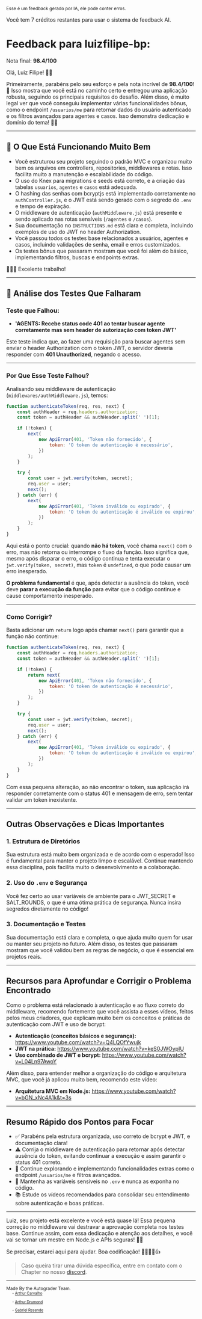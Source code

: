 <sup>Esse é um feedback gerado por IA, ele pode conter erros.</sup>

Você tem 7 créditos restantes para usar o sistema de feedback AI.

# Feedback para luizfilipe-bp:

Nota final: **98.4/100**

Olá, Luiz Filipe! 👋🚀

Primeiramente, parabéns pelo seu esforço e pela nota incrível de **98.4/100**! 🎉 Isso mostra que você está no caminho certo e entregou uma aplicação robusta, seguindo os principais requisitos do desafio. Além disso, é muito legal ver que você conseguiu implementar várias funcionalidades bônus, como o endpoint `/usuarios/me` para retornar dados do usuário autenticado e os filtros avançados para agentes e casos. Isso demonstra dedicação e domínio do tema! 💪👏

---

## 🎯 O Que Está Funcionando Muito Bem

- Você estruturou seu projeto seguindo o padrão MVC e organizou muito bem os arquivos em controllers, repositories, middlewares e rotas. Isso facilita muito a manutenção e escalabilidade do código.
- O uso do Knex para migrations e seeds está correto, e a criação das tabelas `usuarios`, `agentes` e `casos` está adequada.
- O hashing das senhas com bcryptjs está implementado corretamente no `authController.js`, e o JWT está sendo gerado com o segredo do `.env` e tempo de expiração.
- O middleware de autenticação (`authMiddleware.js`) está presente e sendo aplicado nas rotas sensíveis (`/agentes` e `/casos`).
- Sua documentação no `INSTRUCTIONS.md` está clara e completa, incluindo exemplos de uso do JWT no header Authorization.
- Você passou todos os testes base relacionados a usuários, agentes e casos, incluindo validações de senha, email e erros customizados.
- Os testes bônus que passaram mostram que você foi além do básico, implementando filtros, buscas e endpoints extras.

👏👏👏 Excelente trabalho!

---

## 🚨 Análise dos Testes Que Falharam

### Teste que Falhou:
- **'AGENTS: Recebe status code 401 ao tentar buscar agente corretamente mas sem header de autorização com token JWT'**

Este teste indica que, ao fazer uma requisição para buscar agentes sem enviar o header Authorization com o token JWT, o servidor deveria responder com **401 Unauthorized**, negando o acesso.

---

### Por Que Esse Teste Falhou?

Analisando seu middleware de autenticação (`middlewares/authMiddleware.js`), temos:

```js
function authenticateToken(req, res, next) {
    const authHeader = req.headers.authorization;
    const token = authHeader && authHeader.split(' ')[1];

    if (!token) {
        next(
            new ApiError(401, 'Token não fornecido', {
                token: 'O token de autenticação é necessário',
            })
        );
    }

    try {
        const user = jwt.verify(token, secret);
        req.user = user;
        next();
    } catch (err) {
        next(
            new ApiError(401, 'Token inválido ou expirado', {
                token: 'O token de autenticação é inválido ou expirou',
            })
        );
    }
}
```

Aqui está o ponto crucial: quando **não há token**, você chama `next()` com o erro, mas não retorna ou interrompe o fluxo da função. Isso significa que, mesmo após disparar o erro, o código continua e tenta executar o `jwt.verify(token, secret)`, mas `token` é `undefined`, o que pode causar um erro inesperado.

**O problema fundamental** é que, após detectar a ausência do token, você deve **parar a execução da função** para evitar que o código continue e cause comportamento inesperado.

---

### Como Corrigir?

Basta adicionar um `return` logo após chamar `next()` para garantir que a função não continue:

```js
function authenticateToken(req, res, next) {
    const authHeader = req.headers.authorization;
    const token = authHeader && authHeader.split(' ')[1];

    if (!token) {
        return next(
            new ApiError(401, 'Token não fornecido', {
                token: 'O token de autenticação é necessário',
            })
        );
    }

    try {
        const user = jwt.verify(token, secret);
        req.user = user;
        next();
    } catch (err) {
        next(
            new ApiError(401, 'Token inválido ou expirado', {
                token: 'O token de autenticação é inválido ou expirou',
            })
        );
    }
}
```

Com essa pequena alteração, ao não encontrar o token, sua aplicação irá responder corretamente com o status 401 e mensagem de erro, sem tentar validar um token inexistente.

---

## Outras Observações e Dicas Importantes

### 1. Estrutura de Diretórios

Sua estrutura está muito bem organizada e de acordo com o esperado! Isso é fundamental para manter o projeto limpo e escalável. Continue mantendo essa disciplina, pois facilita muito o desenvolvimento e a colaboração.

### 2. Uso do `.env` e Segurança

Você fez certo ao usar variáveis de ambiente para o JWT_SECRET e SALT_ROUNDS, o que é uma ótima prática de segurança. Nunca insira segredos diretamente no código!

### 3. Documentação e Testes

Sua documentação está clara e completa, o que ajuda muito quem for usar ou manter seu projeto no futuro. Além disso, os testes que passaram mostram que você validou bem as regras de negócio, o que é essencial em projetos reais.

---

## Recursos para Aprofundar e Corrigir o Problema Encontrado

Como o problema está relacionado à autenticação e ao fluxo correto do middleware, recomendo fortemente que você assista a esses vídeos, feitos pelos meus criadores, que explicam muito bem os conceitos e práticas de autenticação com JWT e uso de bcrypt:

- **Autenticação (conceitos básicos e segurança):** https://www.youtube.com/watch?v=Q4LQOfYwujk  
- **JWT na prática:** https://www.youtube.com/watch?v=keS0JWOypIU  
- **Uso combinado de JWT e bcrypt:** https://www.youtube.com/watch?v=L04Ln97AwoY  

Além disso, para entender melhor a organização do código e arquitetura MVC, que você já aplicou muito bem, recomendo este vídeo:

- **Arquitetura MVC em Node.js:** https://www.youtube.com/watch?v=bGN_xNc4A1k&t=3s  

---

## Resumo Rápido dos Pontos para Focar

- ✅ Parabéns pela estrutura organizada, uso correto de bcrypt e JWT, e documentação clara!
- ⚠️ Corrija o middleware de autenticação para retornar após detectar ausência do token, evitando continuar a execução e assim garantir o status 401 correto.
- 👏 Continue explorando e implementando funcionalidades extras como o endpoint `/usuarios/me` e filtros avançados.
- 🔐 Mantenha as variáveis sensíveis no `.env` e nunca as exponha no código.
- 📚 Estude os vídeos recomendados para consolidar seu entendimento sobre autenticação e boas práticas.

---

Luiz, seu projeto está excelente e você está quase lá! Essa pequena correção no middleware vai destravar a aprovação completa nos testes base. Continue assim, com essa dedicação e atenção aos detalhes, e você vai se tornar um mestre em Node.js e APIs seguras! 🚀🔥

Se precisar, estarei aqui para ajudar. Boa codificação! 👨‍💻👩‍💻👍

> Caso queira tirar uma dúvida específica, entre em contato com o Chapter no nosso [discord](https://discord.gg/DryuHVnz).



---
<sup>Made By the Autograder Team.</sup><br>&nbsp;&nbsp;&nbsp;&nbsp;<sup><sup>- [Arthur Carvalho](https://github.com/ArthurCRodrigues)</sup></sup><br>&nbsp;&nbsp;&nbsp;&nbsp;<sup><sup>- [Arthur Drumond](https://github.com/drumondpucminas)</sup></sup><br>&nbsp;&nbsp;&nbsp;&nbsp;<sup><sup>- [Gabriel Resende](https://github.com/gnvr29)</sup></sup>